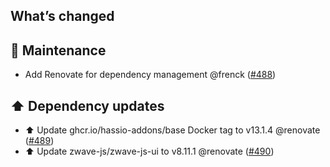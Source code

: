 ## What’s changed

## 🧰 Maintenance

- Add Renovate for dependency management @frenck ([#488](https://github.com/hassio-addons/addon-zwave-js-ui/pull/488))

## ⬆️ Dependency updates

- ⬆️ Update ghcr.io/hassio-addons/base Docker tag to v13.1.4 @renovate ([#489](https://github.com/hassio-addons/addon-zwave-js-ui/pull/489))
- ⬆️ Update zwave-js/zwave-js-ui to v8.11.1 @renovate ([#490](https://github.com/hassio-addons/addon-zwave-js-ui/pull/490))
